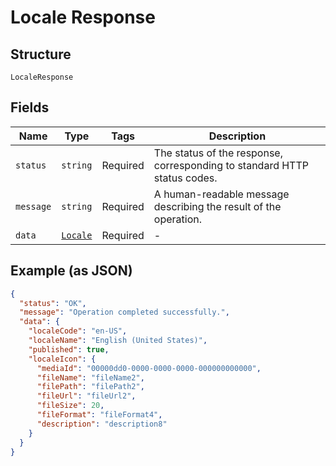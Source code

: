 
# Locale Response

## Structure

`LocaleResponse`

## Fields

| Name | Type | Tags | Description |
|  --- | --- | --- | --- |
| `status` | `string` | Required | The status of the response, corresponding to standard HTTP status codes. |
| `message` | `string` | Required | A human-readable message describing the result of the operation. |
| `data` | [`Locale`](../../doc/models/locale.md) | Required | - |

## Example (as JSON)

```json
{
  "status": "OK",
  "message": "Operation completed successfully.",
  "data": {
    "localeCode": "en-US",
    "localeName": "English (United States)",
    "published": true,
    "localeIcon": {
      "mediaId": "00000dd0-0000-0000-0000-000000000000",
      "fileName": "fileName2",
      "filePath": "filePath2",
      "fileUrl": "fileUrl2",
      "fileSize": 20,
      "fileFormat": "fileFormat4",
      "description": "description8"
    }
  }
}
```

